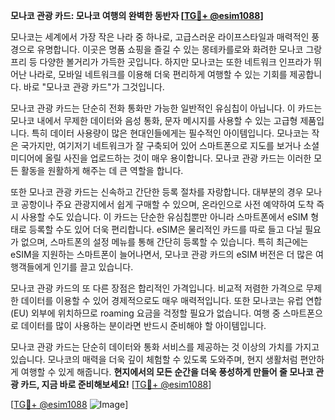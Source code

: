 **모나코 관광 카드: 모나코 여행의 완벽한 동반자 [[TG💪+ @esim1088](https://t.me/s/esim1088)]**

모나코는 세계에서 가장 작은 나라 중 하나로, 고급스러운 라이프스타일과 매력적인 풍경으로 유명합니다. 이곳은 명품 쇼핑을 즐길 수 있는 몽테카를로와 화려한 모나코 그랑프리 등 다양한 볼거리가 가득한 곳입니다. 하지만 모나코는 또한 네트워크 인프라가 뛰어난 나라로, 모바일 네트워크를 이용해 더욱 편리하게 여행할 수 있는 기회를 제공합니다. 바로 "모나코 관광 카드"가 그것입니다.

모나코 관광 카드는 단순히 전화 통화만 가능한 일반적인 유심칩이 아닙니다. 이 카드는 모나코 내에서 무제한 데이터와 음성 통화, 문자 메시지를 사용할 수 있는 고급형 제품입니다. 특히 데이터 사용량이 많은 현대인들에게는 필수적인 아이템입니다. 모나코는 작은 국가지만, 여기저기 네트워크가 잘 구축되어 있어 스마트폰으로 지도를 보거나 소셜 미디어에 올릴 사진을 업로드하는 것이 매우 용이합니다. 모나코 관광 카드는 이러한 모든 활동을 원활하게 해주는 데 큰 역할을 합니다.

또한 모나코 관광 카드는 신속하고 간단한 등록 절차를 자랑합니다. 대부분의 경우 모나코 공항이나 주요 관광지에서 쉽게 구매할 수 있으며, 온라인으로 사전 예약하여 도착 즉시 사용할 수도 있습니다. 이 카드는 단순한 유심칩뿐만 아니라 스마트폰에서 eSIM 형태로 등록할 수도 있어 더욱 편리합니다. eSIM은 물리적인 카드를 따로 들고 다닐 필요가 없으며, 스마트폰의 설정 메뉴를 통해 간단히 등록할 수 있습니다. 특히 최근에는 eSIM을 지원하는 스마트폰이 늘어나면서, 모나코 관광 카드의 eSIM 버전은 더 많은 여행객들에게 인기를 끌고 있습니다.

모나코 관광 카드의 또 다른 장점은 합리적인 가격입니다. 비교적 저렴한 가격으로 무제한 데이터를 이용할 수 있어 경제적으로도 매우 매력적입니다. 또한 모나코는 유럽 연합(EU) 외부에 위치하므로 roaming 요금을 걱정할 필요가 없습니다. 여행 중 스마트폰으로 데이터를 많이 사용하는 분이라면 반드시 준비해야 할 아이템입니다.

모나코 관광 카드는 단순히 데이터와 통화 서비스를 제공하는 것 이상의 가치를 가지고 있습니다. 모나코의 매력을 더욱 깊이 체험할 수 있도록 도와주며, 현지 생활처럼 편안하게 여행할 수 있게 해줍니다. **현지에서의 모든 순간을 더욱 풍성하게 만들어 줄 모나코 관광 카드, 지금 바로 준비해보세요!** [[TG💪+ @esim1088](https://t.me/s/esim1088)]

[[TG💪+ @esim1088](https://t.me/s/esim1088) ![Image](https://i.postimg.cc/Y0z9fWf4/image.png)]